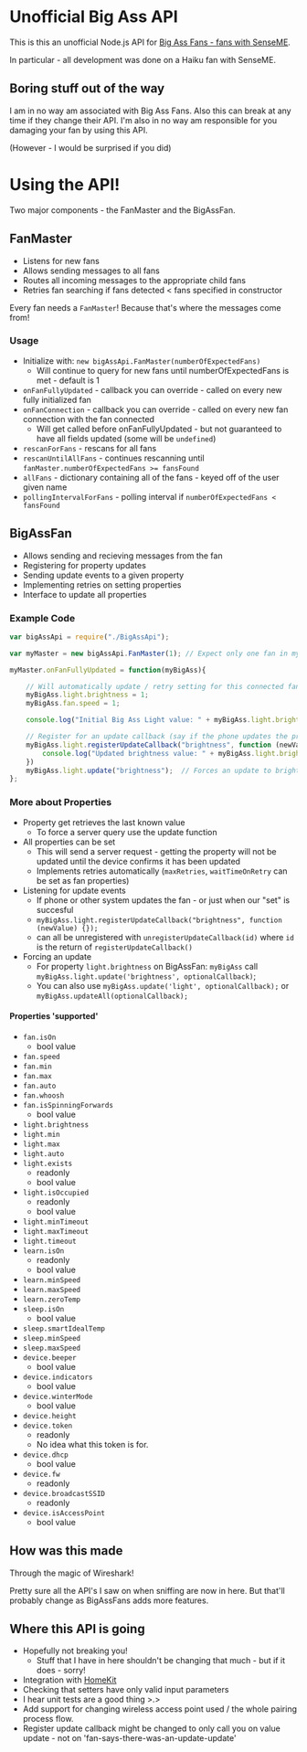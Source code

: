 Unofficial Big Ass API
======================
This is this an unofficial Node.js API for [Big Ass Fans - fans with SenseME](www.bigassfans.com).

In particular - all development was done on a Haiku fan with SenseME.

Boring stuff out of the way
---------------------------
I am in no way am associated with Big Ass Fans. Also this can break at any time if they change their API. I'm also in no way am responsible for you damaging your fan by using this API.

(However - I would be surprised if you did)

Using the API!
==============
Two major components - the FanMaster and the BigAssFan.

FanMaster
---------
 - Listens for new fans
 - Allows sending messages to all fans
 - Routes all incoming messages to the appropriate child fans
 - Retries fan searching if fans detected < fans specified in constructor

Every fan needs a `FanMaster`! Because that's where the messages come from!

### Usage
 - Initialize with: `new bigAssApi.FanMaster(numberOfExpectedFans)`
 	- Will continue to query for new fans until numberOfExpectedFans is met - default is 1
 - `onFanFullyUpdated` - callback you can override - called on every new fully initialized fan
 - `onFanConnection` - callback you can override - called on every new fan connection with the fan connected
 	- Will get called before onFanFullyUpdated - but not guaranteed to have all fields updated (some will be `undefined`)
 - `rescanForFans` - rescans for all fans
 - `rescanUntilAllFans` - continues rescanning until `fanMaster.numberOfExpectedFans >= fansFound`
 - `allFans` - dictionary containing all of the fans - keyed off of the user given name
 - `pollingIntervalForFans` - polling interval if `numberOfExpectedFans < fansFound`

BigAssFan
---------
 - Allows sending and recieving messages from the fan
 - Registering for property updates
 - Sending update events to a given property
 - Implementing retries on setting properties
 - Interface to update all properties

### Example Code

```javascript
var bigAssApi = require("./BigAssApi");

var myMaster = new bigAssApi.FanMaster(1); // Expect only one fan in my setup

myMaster.onFanFullyUpdated = function(myBigAss){

    // Will automatically update / retry setting for this connected fan
    myBigAss.light.brightness = 1;
    myBigAss.fan.speed = 1;

    console.log("Initial Big Ass Light value: " + myBigAss.light.brightness);

    // Register for an update callback (say if the phone updates the property)
    myBigAss.light.registerUpdateCallback("brightness", function (newValue) {
        console.log("Updated brightness value: " + myBigAss.light.brightness); // or newValue
    })
    myBigAss.light.update("brightness");  // Forces an update to brightness
};

```

### More about Properties
 - Property get retrieves the last known value
 	- To force a server query use the update function
 - All properties can be set
 	- This will send a server request - getting the property will not be updated until the device confirms it has been updated
 	- Implements retries automatically (`maxRetries`, `waitTimeOnRetry` can be set as fan properties)
 - Listening for update events
 	- If phone or other system updates the fan - or just when our "set" is succesful
 	- `myBigAss.light.registerUpdateCallback("brightness", function (newValue) {});`
 	- can all be unregistered with `unregisterUpdateCallback(id)` where `id` is the return of `registerUpdateCallback()`
 - Forcing an update
 	- For property `light.brightness` on BigAssFan: `myBigAss` call `myBigAss.light.update('brightness', optionalCallback)`;
 	- You can also use `myBigAss.update('light', optionalCallback);` or `myBigAss.updateAll(optionalCallback);`

#### Properties 'supported'
 - `fan.isOn`
	- bool value
 - `fan.speed`
 - `fan.min`
 - `fan.max`
 - `fan.auto`
 - `fan.whoosh`
 - `fan.isSpinningForwards`
	- bool value
 - `light.brightness`
 - `light.min`
 - `light.max`
 - `light.auto`
 - `light.exists`
	- readonly
	- bool value
 - `light.isOccupied`
	- readonly
	- bool value
 - `light.minTimeout`
 - `light.maxTimeout`
 - `light.timeout`
 - `learn.isOn`
	- readonly
	- bool value
 - `learn.minSpeed`
 - `learn.maxSpeed`
 - `learn.zeroTemp`
 - `sleep.isOn`
	- bool value
 - `sleep.smartIdealTemp`
 - `sleep.minSpeed`
 - `sleep.maxSpeed`
 - `device.beeper`
	- bool value
 - `device.indicators`
	- bool value
 - `device.winterMode`
	- bool value
 - `device.height`
 - `device.token`
	- readonly
	- No idea what this token is for.
 - `device.dhcp`
	- bool value
 - `device.fw`
	 - readonly
 - `device.broadcastSSID`
 	- readonly
 - `device.isAccessPoint`
	- bool value

How was this made
-----------------
Through the magic of Wireshark!

Pretty sure all the API's I saw on when sniffing are now in here. But that'll probably change as BigAssFans adds more features.

Where this API is going
-----------------------
 - Hopefully not breaking you!
 	- Stuff that I have in here shouldn't be changing that much - but if it does - sorry!
 - Integration with [HomeKit](https://github.com/nfarina/homebridge)
 - Checking that setters have only valid input parameters
 - I hear unit tests are a good thing >.>
 - Add support for changing wireless access point used / the whole pairing process flow. 
 - Register update callback might be changed to only call you on value update - not on 'fan-says-there-was-an-update-update'
